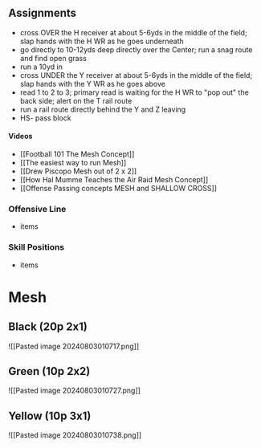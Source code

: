 ## Assignments
- cross OVER the H receiver at about 5-6yds in the middle of the field; slap hands with the H WR as he goes underneath
- go directly to 10-12yds deep directly over the Center; run a snag route and find open grass
- run a 10yd in
- cross UNDER the Y receiver at about 5-6yds in the middle of the field; slap hands with the Y WR as he goes above
- read 1 to 2 to 3; primary read is waiting for the H WR to "pop out" the back side; alert on the T rail route
- run a rail route directly behind the Y and Z leaving
- HS- pass block
#### Videos
- [[Football 101 The Mesh Concept]]
- [[The easiest way to run Mesh]]
- [[Drew Piscopo Mesh out of 2 x 2]]
- [[How Hal Mumme Teaches the Air Raid Mesh Concept]]
- [[Offense Passing concepts MESH and SHALLOW CROSS]]

### Offensive Line
- items

### Skill Positions
- items

# Mesh

## Black (20p 2x1)
![[Pasted image 20240803010717.png]]

## Green (10p 2x2)
![[Pasted image 20240803010727.png]]

## Yellow (10p 3x1)
![[Pasted image 20240803010738.png]]